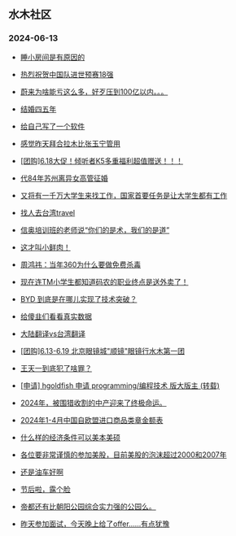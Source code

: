 ## 水木社区 
### 2024-06-13

+ [睡小房间是有原因的](https://www.mysmth.net/nForum/article/Age/20363518)

+ [热烈祝贺中国队进世预赛18强](https://www.mysmth.net/nForum/article/WorldSoccer/18086784)

+ [蔚来为啥能亏这么多，好歹压到100亿以内。。。](https://www.mysmth.net/nForum/article/GreenAuto/1602733)

+ [结婚四五年](https://www.mysmth.net/nForum/article/FamilyLife/1766735142)

+ [给自己写了一个软件](https://www.mysmth.net/nForum/article/Programming/215214)

+ [感觉昨天拜合拉木比张玉宁管用](https://www.mysmth.net/nForum/article/Football/3440716)

+ [[团购]6.18大促！倾听者K5多重福利超值赠送！！！](https://www.mysmth.net/nForum/article/ADAgent_TG/1322361)

+ [代84年苏州离异女高管征婚](https://www.mysmth.net/nForum/article/PieLove/2884628)

+ [又将有一千万大学生来找工作，国家首要任务是让大学生都有工作](https://www.mysmth.net/nForum/article/WorkingLife/65830)

+ [找人去台湾travel](https://www.mysmth.net/nForum/article/Travel/997878)

+ [信奥培训班的老师说“你们的是术，我们的是道”](https://www.mysmth.net/nForum/article/CPlusPlus/429845)

+ [这才叫小鲜肉！](https://www.mysmth.net/nForum/article/FamilyLife/1766739513)

+ [周鸿祎：当年360为什么要做免费杀毒](https://www.mysmth.net/nForum/article/CompMarket/544321777)

+ [现在连TM小学生都知道码农的职业终点是送外卖了！](https://www.mysmth.net/nForum/article/WorkingLife/68505)

+ [BYD 到底是在哪儿实现了技术突破？](https://www.mysmth.net/nForum/article/GreenAuto/1602939)

+ [给傻韭们看看真实数据](https://www.mysmth.net/nForum/article/Stock/10862114)

+ [大陆翻译vs台湾翻译](https://www.mysmth.net/nForum/article/Movielife/10483)

+ [[团购]6.13-6.19 北京眼镜城"顺镜"眼镜行水木第一团](https://www.mysmth.net/nForum/article/ADAgent_TG/1322458)

+ [王天一到底犯了啥罪？](https://www.mysmth.net/nForum/article/XiangQi/218377)

+ [[申请] hgoldfish 申请 programming/编程技术 版大版主 (转载)](https://www.mysmth.net/nForum/article/Programming/215333)

+ [2024年，被围猎收割的中产迎来了终极命运。](https://www.mysmth.net/nForum/article/OurEstate/3007812)

+ [2024年1-4月中国自欧盟进口商品类章金额表](https://www.mysmth.net/nForum/article/AutoWorld/1944852734)

+ [什么样的经济条件可以美本美硕](https://www.mysmth.net/nForum/article/ChildEducation/2402254)

+ [各位要非常谨慎的参加美股，目前美股的泡沫超过2000和2007年](https://www.mysmth.net/nForum/article/Stock/10862200)

+ [还是油车好啊](https://www.mysmth.net/nForum/article/AutoWorld/1944852613)

+ [节后啦，露个脸](https://www.mysmth.net/nForum/article/Divorce/2081157)

+ [帝都还有比朝阳公园综合实力强的公园么。](https://www.mysmth.net/nForum/article/FamilyLife/1766738044)

+ [昨天参加面试，今天晚上给了offer……有点犹豫](https://www.mysmth.net/nForum/article/WorkingLife/68469)

